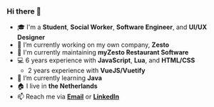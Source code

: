 ### Hi there 👋

- 🎓 I'm a **Student**, **Social Worker**, **Software Engineer**, and **UI/UX Designer**
- 🔭 I’m currently working on my own company, **Zesto**
- 📕 I'm currently maintaining **myZesto Restaurant Software**
- 💻 6 years experience with **JavaScript**, **Lua**, and **HTML/CSS**
  - 2 years experience with **VueJS/Vuetify**
- 🌱 I’m currently learning **Java**
- 🏠 I live in **the Netherlands**
- 📫 Reach me via **[Email](mailto:antony@antony.app)** or **[LinkedIn](https://www.linkedin.com/in/AntonyElfferich/)**
